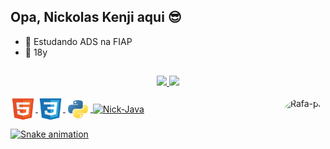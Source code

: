 ## Opa, Nickolas Kenji aqui 😎

- 🌱 Estudando ADS na FIAP
- 🧶 18y
   
 ##
 
<div align="center">
  <a href="https://github.com/NickolasKenji">
  <img height="180em" src="https://github-readme-stats.vercel.app/api?username=NickolasKenji&show_icons=true&theme=merko&include_all_commits=true&count_private=true"/>
  <img height="180em" src="https://github-readme-stats.vercel.app/api/top-langs/?username=NickolasKenji&layout=compact&langs_count=7&theme=merko"/>
</div>

<div style="display: inline_block"><br>
  <img align="center" alt="Nick-HTML" height="35" width="40" src="https://raw.githubusercontent.com/devicons/devicon/master/icons/html5/html5-original.svg">
  <img align="center" alt="Nick-CSS" height="35" width="40" src="https://raw.githubusercontent.com/devicons/devicon/master/icons/css3/css3-original.svg">
  <img align="center" alt="Nick-Python" height="35" width="40" src="https://raw.githubusercontent.com/devicons/devicon/master/icons/python/python-original.svg">
  <img align="center" alt="Nick-Java" height="35" width="40" src="https://cdn.jsdelivr.net/gh/devicons/devicon/icons/java/java-plain-wordmark.svg">
  <img align="right" alt="Rafa-pic" height="340" style="border-radius:50px;" src="https://media.discordapp.net/attachments/877898191742324736/952296156325630082/unknown.png?width=382&height=682">
   
   ![Snake animation](https://github.com/NickolasKenji/NickolasKenji/blob/output/github-contribution-grid-snake.svg)
   
</div> 
  
##
 
